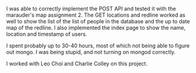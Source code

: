I was able to correctly implement the POST API and tested it with the marauder's map assignment 2.  The GET locations and redline worked as well to show the list of the list of people in the database and the up to date map of the redline.  I also implemented the index page to show the name, location and timestamp of users.

I spent probably up to 30-40 hours, most of which not being able to figure out mongo.  I was being stupid, and not turning on mongod correctly.

I worked with Leo Choi and Charlie Colley on this project.

